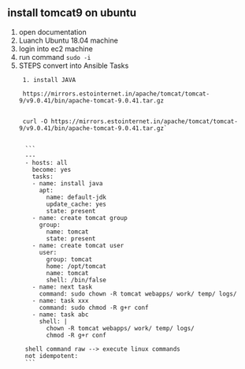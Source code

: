 ## install tomcat9 on ubuntu 
  1. open documentation  
  2. Luanch Ubuntu 18.04 machine 
  3. login into ec2 machine 
  4. run command ```sudo -i```
  5. STEPS  convert into Ansible Tasks
     ```
      1. install JAVA 

      https://mirrors.estointernet.in/apache/tomcat/tomcat-9/v9.0.41/bin/apache-tomcat-9.0.41.tar.gz  


      curl -O https://mirrors.estointernet.in/apache/tomcat/tomcat-9/v9.0.41/bin/apache-tomcat-9.0.41.tar.gz`
   ```
 
        ```
        ---
        - hosts: all
          become: yes 
          tasks: 
          - name: install java 
            apt: 
              name: default-jdk
              update_cache: yes 
              state: present 
          - name: create tomcat group  
            group: 
              name: tomcat
              state: present 
          - name: create tomcat user 
            user: 
              group: tomcat 
              home: /opt/tomcat
              name: tomcat 
              shell: /bin/false 
          - name: next task 
            command: sudo chown -R tomcat webapps/ work/ temp/ logs/ 
          - name: task xxx
            command: sudo chmod -R g+r conf 
          - name: task abc 
            shell: |
              chown -R tomcat webapps/ work/ temp/ logs/ 
              chmod -R g+r conf  

        shell command raw --> execute linux commands 
        not idempotent: 
        ```  